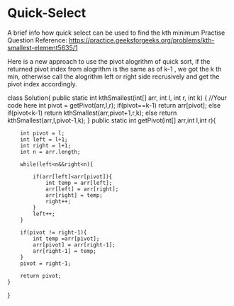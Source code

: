 # Quick-Select
A brief info how quick select can be used to find the kth minimum
Practise Question Reference:
https://practice.geeksforgeeks.org/problems/kth-smallest-element5635/1

Here is a new approach to use the pivot alogrithm of quick sort, if the returned pivot index from alogrithm is the same as of k-1 , we  got the k th min, otherwise call the alogrithm left or right side recrusively and get the pivot index accordingly.

class Solution{
    public static int kthSmallest(int[] arr, int l, int r, int k) 
    { 
        //Your code here
        int pivot = getPivot(arr,l,r);
        if(pivot==k-1)
         return arr[pivot];
        else if(pivot<k-1)
         return kthSmallest(arr,pivot+1,r,k);
        else
         return kthSmallest(arr,l,pivot-1,k);
    }
    public static int getPivot(int[] arr,int l,int r){
        
        int pivot = l;
        int left = l+1;
        int right = l+1;
        int n = arr.length;
        
        while(left<n&&right<n){
            
            if(arr[left]<arr[pivot]){
                int temp = arr[left];
                arr[left] = arr[right];
                arr[right] = temp;
                right++;
            }
            left++;
        }
        
        if(pivot != right-1){
            int temp =arr[pivot];
            arr[pivot] = arr[right-1];
            arr[right-1] = temp;
        }
        pivot = right-1;
        
        return pivot;
    }
}

